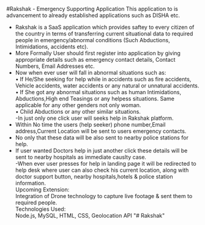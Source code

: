#Rakshak - Emergency Supporting Application
This application to is advancement to already established applications such as DISHA etc.  
- Rakshak is a SaaS application which provides saftey to every citizen of the country in terms of transferring current situational data to required people in emergency/abnormal conditions (Such Abductions, Intimidations, accidents etc).  
- More Formally User should first register into application by giving appropriate details such as emergency contact details, Contact Numbers, Email Addresses etc.  
- Now when ever user will fall in abnormal situations such as:  
 • If He/She seeking for help while in accidents such as fire accidents, Vehicle accidents, water accidents or any natural or unnatural accidents.  
 • If She got any abnormal situations such as human Intimidations, Abductions,High end Teasings or any helpess situations. Same applicable for any other genders not only woman.  
 • Child Abductions or any other similar situations.  
-In just only one click user will seeks help in Rakshak platform.  
- Within No time the users (help seeker) phone number,Email address,Current Location will be sent to users emergency contacts.  
- No only that these data will be also sent to nearby police stations for help. 
- If user wanted Doctors help in just another click these details will be sent to nearby hospitals as immediate causlty case.  
-When ever user presses for help in landing page it will be redirected to help desk where user can also check his current location, along with doctor support button, nearby hospitals,hotels & police station information.  
Upcoming Extension:  
Integration of Drone technology to capture live footage & sent them to required people.   
Technologies Used:    
Node.js, MySQL, HTML, CSS, Geolocation API
"# Rakshak" 
